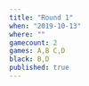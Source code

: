 ```yaml
---
title: "Round 1"
when: "2019-10-13"
where: ""
gamecount: 2
games: A,B C,D
black: B,D
published: true
---
```

